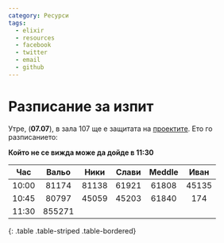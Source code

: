 ```yaml
---
category: Ресурси
tags:
  - elixir
  - resources
  - facebook
  - twitter
  - email
  - github
---
```


# Разписание за изпит

Утре, (**07.07**), в зала 107 ще е защитата на [проектите](https://elixir-lang.bg/posts/project).
Ето го разписанието:

**Който не се вижда може да дойде в 11:30**

|Час|Вальо|Ники|Слави|Meddle|Иван|
|:-:|:-:|:-:|:-:|:-:|:-:|
|10:00|81174 |81138|61921|61808|45135|
|10:45|80797 |45059|45203|61840|174  |
|11:30|855271|     |     |     |     |
{: .table .table-striped .table-bordered}
